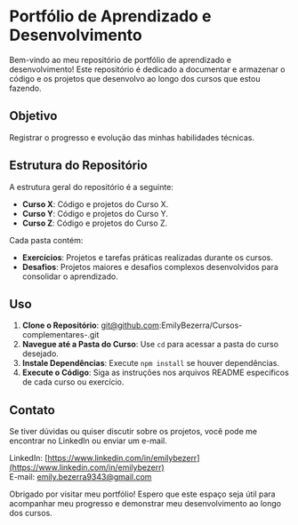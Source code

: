 # Portfólio de Aprendizado e Desenvolvimento

Bem-vindo ao meu repositório de portfólio de aprendizado e desenvolvimento! Este repositório é dedicado a documentar e armazenar o código e os projetos que desenvolvo ao longo dos cursos que estou fazendo.

## Objetivo

Registrar o progresso e evolução das minhas habilidades técnicas.

## Estrutura do Repositório

A estrutura geral do repositório é a seguinte:

- **Curso X**: Código e projetos do Curso X.
- **Curso Y**: Código e projetos do Curso Y.
- **Curso Z**: Código e projetos do Curso Z.

Cada pasta contém: 

- **Exercícios**: Projetos e tarefas práticas realizadas durante os cursos.
- **Desafios**: Projetos maiores e desafios complexos desenvolvidos para consolidar o aprendizado.
  
## Uso

1. **Clone o Repositório**: git@github.com:EmilyBezerra/Cursos-complementares-.git
2. **Navegue até a Pasta do Curso**: Use `cd` para acessar a pasta do curso desejado.
3. **Instale Dependências**: Execute `npm install` se houver dependências.
4. **Execute o Código**: Siga as instruções nos arquivos README específicos de cada curso ou exercício.

## Contato

Se tiver dúvidas ou quiser discutir sobre os projetos, você pode me encontrar no LinkedIn ou enviar um e-mail.

LinkedIn: [https://www.linkedin.com/in/emilybezerr](https://www.linkedin.com/in/emilybezerr)  
E-mail: [emily.bezerra9343@gmail.com](mailto:emily.bezerra9343@gmail.com)

Obrigado por visitar meu portfólio! Espero que este espaço seja útil para acompanhar meu progresso e demonstrar meu desenvolvimento ao longo dos cursos.

